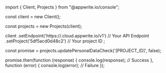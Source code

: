 import { Client, Projects } from "@appwrite.io/console";

const client = new Client();

const projects = new Projects(client);

client
    .setEndpoint('https://<REGION>.cloud.appwrite.io/v1') // Your API Endpoint
    .setProject('5df5acd0d48c2') // Your project ID
;

const promise = projects.updatePersonalDataCheck('[PROJECT_ID]', false);

promise.then(function (response) {
    console.log(response); // Success
}, function (error) {
    console.log(error); // Failure
});
